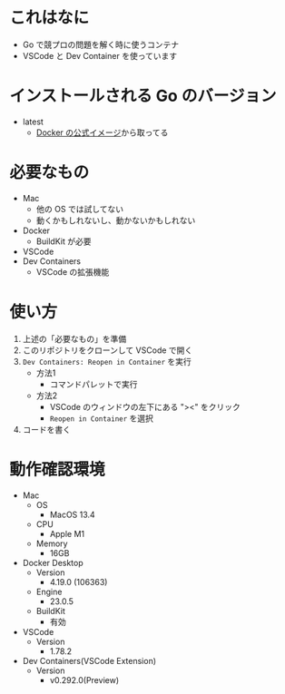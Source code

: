 # これはなに
- Go で競プロの問題を解く時に使うコンテナ
- VSCode と Dev Container を使っています

# インストールされる Go のバージョン
- latest
  - [Docker の公式イメージ](https://hub.docker.com/_/golang)から取ってる

# 必要なもの
- Mac
  - 他の OS では試してない
  - 動くかもしれないし、動かないかもしれない
- Docker
  - BuildKit が必要
- VSCode
- Dev Containers
  - VSCode の拡張機能

# 使い方
1. 上述の「必要なもの」を準備
2. このリポジトリをクローンして VSCode で開く
3. `Dev Containers: Reopen in Container` を実行
   - 方法1
     - コマンドパレットで実行
   - 方法2
     - VSCode のウィンドウの左下にある "><" をクリック
     - `Reopen in Container` を選択
4. コードを書く

# 動作確認環境
- Mac
  - OS
    - MacOS 13.4
  - CPU
    - Apple M1
  - Memory
    - 16GB
- Docker Desktop
  - Version
    - 4.19.0 (106363)
  - Engine
    - 23.0.5
  - BuildKit
    - 有効
- VSCode
  - Version
    - 1.78.2
- Dev Containers(VSCode Extension)
  - Version
    - v0.292.0(Preview)

<!-- 
# todo
- 非 root として実行
- スニペットの整理
- エイリアスの整備
- デバッグ、テストの環境
  - code runner
  - onlinejudgetool
  - atcoder cli
  - 自動でサンプルをテスト
- コメントを書く
- 英語でコメントを書き直す
-->
